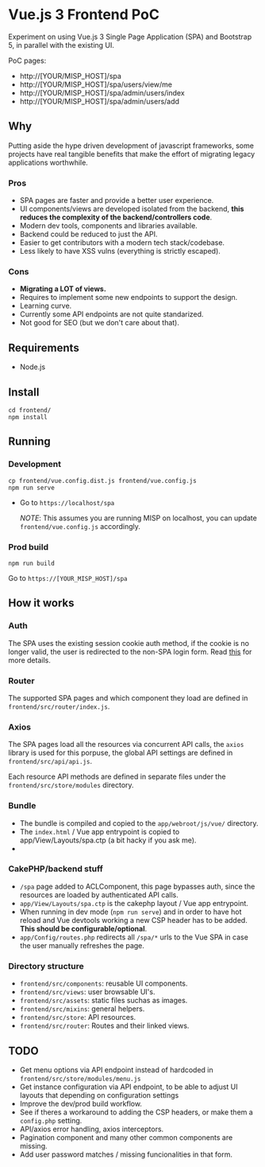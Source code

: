 # Vue.js 3 Frontend PoC
Experiment on using Vue.js 3 Single Page Application (SPA) and Bootstrap 5, in parallel with the existing UI.

PoC pages:
* http://[YOUR/MISP_HOST]/spa
* http://[YOUR/MISP_HOST]/spa/users/view/me
* http://[YOUR/MISP_HOST]/spa/admin/users/index
* http://[YOUR/MISP_HOST]/spa/admin/users/add

## Why
Putting aside the hype driven development of javascript frameworks, some projects have real tangible benefits that make the effort of migrating legacy applications worthwhile.

### Pros
* SPA pages are faster and provide a better user experience.
* UI components/views are developed isolated from the backend, **this reduces the complexity of the backend/controllers code**.
* Modern dev tools, components and libraries available.
* Backend could be reduced to just the API.
* Easier to get contributors with a modern tech stack/codebase.
* Less likely to have XSS vulns (everything is strictly escaped).

### Cons
* **Migrating a LOT of views.**
* Requires to implement some new endpoints to support the design.
* Learning curve.
* Currently some API endpoints are not quite standarized.
* Not good for SEO (but we don't care about that).

## Requirements
* Node.js

## Install
```
cd frontend/
npm install
```

## Running
### Development
```
cp frontend/vue.config.dist.js frontend/vue.config.js 
npm run serve
```
* Go to  `https://localhost/spa`

    *NOTE*: This assumes you are running MISP on localhost, you can update `frontend/vue.config.js` accordingly.

### Prod build
`npm run build`

Go to  `https://[YOUR_MISP_HOST]/spa`

## How it works

### Auth
The SPA uses the existing session cookie auth method, if the cookie is no longer valid, the user is redirected to the non-SPA login form.
Read [this](https://auth0.com/docs/sessions/cookies/spa-authenticate-with-cookies](this)) for more details.

### Router
The supported SPA pages and which component they load are defined in `frontend/src/router/index.js`.

### Axios
The SPA pages load all the resources via concurrent API calls, the `axios` library is used for this porpuse, the global API settings are defined in `frontend/src/api/api.js`.

Each resource API methods are defined in separate files under the `frontend/src/store/modules` directory.

### Bundle
* The bundle is compiled and copied to the `app/webroot/js/vue/` directory.
* The `index.html` / Vue app entrypoint is copied to app/View/Layouts/spa.ctp (a bit hacky if you ask me).
* 
### CakePHP/backend stuff
* `/spa` page added to ACLComponent, this page bypasses auth, since the resources are loaded by authenticated API calls.
* `app/View/Layouts/spa.ctp` is the cakephp layout / Vue app entrypoint.
* When running in dev mode (`npm run serve`) and in order to have hot reload and Vue devtools working a new CSP header has to be added. **This should be configurable/optional**.
* `app/Config/routes.php` redirects all `/spa/*` urls to the Vue SPA in case the user manually refreshes the page.

### Directory structure
* `frontend/src/components`: reusable UI components.
* `frontend/src/views`: user browsable UI's.
* `frontend/src/assets`: static files suchas as images.
* `frontend/src/mixins`: general helpers.
* `frontend/src/store`: API resources.
* `frontend/src/router`: Routes and their linked views.

## TODO
* Get menu options via API endpoint instead of hardcoded in `frontend/src/store/modules/menu.js`
* Get instance configuration via API endpoint, to be able to adjust UI layouts that depending on configuration settings
* Improve the dev/prod build workflow.
* See if theres a workaround to adding the CSP headers, or make them a `config.php` setting.
* API/axios error handling, axios interceptors.
* Pagination component and many other common components are missing.
* Add user password matches / missing funcionalities in that form.
